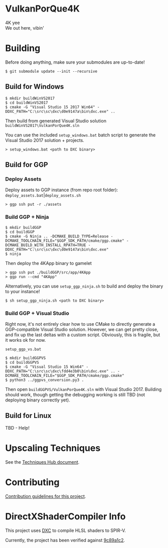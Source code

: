 # VulkanPorQue4K
4K yee  
We out here, vibin'

# Building

Before doing anything, make sure your submodules are up-to-date!
```
$ git submodule update --init --recursive
```

## Build for Windows

```
$ mkdir buildWinVS2017
$ cd buildWinVS2017
$ cmake -G "Visual Studio 15 2017 Win64" -DDXC_PATH="C:\src\sc\dxc\d0e9147a\bin\dxc.exe" ..
```

Then build from generated Visual Studio solution `buildWinVS2017\VulkanPorQue4K.sln`

You can use the included `setup_windows.bat` batch script to generate the Visual Studio 2017 solution + projects.
```
> setup_windows.bat <path to DXC binary>
```

## Build for GGP

### Deploy Assets

Deploy assets to GGP instance (from repo root folder):  
`deploy_assets.bat`|`deploy_assets.sh`
```
> ggp ssh put -r ./assets
```

### Build GGP + Ninja

```
$ mkdir buildGGP
$ cd buildGGP
$ cmake -G Ninja .. -DCMAKE_BUILD_TYPE=Release -DCMAKE_TOOLCHAIN_FILE="$GGP_SDK_PATH/cmake/ggp.cmake" -DCMAKE_BUILD_WITH_INSTALL_RPATH=TRUE -DDXC_PATH="C:\src\sc\dxc\d0e9147a\bin\dxc.exe"
$ ninja
```

Then deploy the 4KApp binary to gamelet
```
> ggp ssh put ./buildGGP/src/app/4KApp
> ggp run --cmd "4KApp"
```

Alternatively, you can use `setup_ggp_ninja.sh` to build and deploy the binary to your instance!
```
$ sh setup_ggp_ninja.sh <path to DXC binary>
```

### Build GGP + Visual Studio
Right now, it's not entirely clear how to use CMake to directly generate a GGP-compatible
Visual Studio solution. However, we can get pretty close, and fix up the last deltas with
a custom script. Obviously, this is fragile, but it works ok for now.

`setup_ggp_vs.bat`
```
$ mkdir buildGGPVS
$ cd buildGGPVS
$ cmake -G "Visual Studio 15 Win64" -DDXC_PATH="C:\src\sc\dxc\fdd4e3b0\bin\dxc.exe" .. -DCMAKE_TOOLCHAIN_FILE="$GGP_SDK_PATH/cmake/ggp.cmake"
$ python3 ../ggpvs_conversion.py3 .
```

Then open `buildGGPVS/VulkanPorQue4K.sln` with Visual Studio 2017. Building should work, though
getting the debugging working is still TBD (not deploying binary correctly yet). 

## Build for Linux
TBD - Help!

# Upscaling Techniques
See the [Techniques Hub document](docs/TECHNIQUES.md).

# Contributing
[Contribution guidelines for this project](docs/CONTRIBUTING.md).

# DirectXShaderCompiler Info
This project uses [DXC](https://github.com/microsoft/DirectXShaderCompiler) to compile HLSL shaders to SPIR-V.

Currently, the project has been verified against [9c89a1c2](https://github.com/microsoft/DirectXShaderCompiler/commit/9c89a1c2c6baa76dabc154f126408973848b0069).